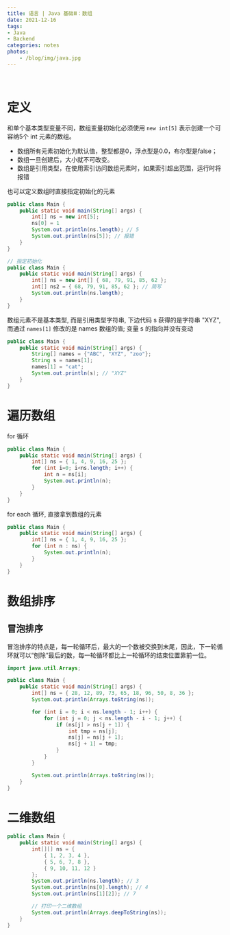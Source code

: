 ```yaml
---
title: 语言 | Java 基础Ⅲ：数组
date: 2021-12-16
tags: 
- Java
- Backend
categories: notes
photos:
    - /blog/img/java.jpg
---
```


<br>
<!--more-->

# 定义

和单个基本类型变量不同，数组变量初始化必须使用 `new int[5]` 表示创建一个可容纳5个 int 元素的数组。

- 数组所有元素初始化为默认值，整型都是0，浮点型是0.0，布尔型是false；
- 数组一旦创建后，大小就不可改变。
- 数组是引用类型，在使用索引访问数组元素时，如果索引超出范围，运行时将报错

也可以定义数组时直接指定初始化的元素

```java
public class Main {
    public static void main(String[] args) {
        int[] ns = new int[5];
        ns[0] = 1
        System.out.println(ns.length); // 5
        System.out.println(ns[5]); // 报错
    }
}

// 指定初始化
public class Main {
    public static void main(String[] args) {
        int[] ns = new int[] { 68, 79, 91, 85, 62 };
        int[] ns2 = { 68, 79, 91, 85, 62 }; // 简写
        System.out.println(ns.length);
    }
}
```

数组元素不是基本类型, 而是引用类型字符串, 下边代码 s 获得的是字符串 "XYZ", 而通过 `names[1]` 修改的是 names 数组的值; 变量 s 的指向并没有变动

```java
public class Main {
    public static void main(String[] args) {
        String[] names = {"ABC", "XYZ", "zoo"};
        String s = names[1];
        names[1] = "cat";
        System.out.println(s); // "XYZ"
    }
}
```

# 遍历数组

for 循环

```java
public class Main {
    public static void main(String[] args) {
        int[] ns = { 1, 4, 9, 16, 25 };
        for (int i=0; i<ns.length; i++) {
            int n = ns[i];
            System.out.println(n);
        }
    }
}
```

for each 循环, 直接拿到数组的元素

```java
public class Main {
    public static void main(String[] args) {
        int[] ns = { 1, 4, 9, 16, 25 };
        for (int n : ns) {
            System.out.println(n);
        }
    }
}
```

# 数组排序

## 冒泡排序

冒泡排序的特点是，每一轮循环后，最大的一个数被交换到末尾，因此，下一轮循环就可以“刨除”最后的数，每一轮循环都比上一轮循环的结束位置靠前一位。

```java
import java.util.Arrays;

public class Main {
    public static void main(String[] args) {
        int[] ns = { 28, 12, 89, 73, 65, 18, 96, 50, 8, 36 };
        System.out.println(Arrays.toString(ns));

        for (int i = 0; i < ns.length - 1; i++) {
            for (int j = 0; j < ns.length - i - 1; j++) {
                if (ns[j] > ns[j + 1]) {
                    int tmp = ns[j];
                    ns[j] = ns[j + 1];
                    ns[j + 1] = tmp;
                }
            }
        }

        System.out.println(Arrays.toString(ns));
    }
}
```

# 二维数组

```java
public class Main {
    public static void main(String[] args) {
        int[][] ns = {
            { 1, 2, 3, 4 },
            { 5, 6, 7, 8 },
            { 9, 10, 11, 12 }
        };
        System.out.println(ns.length); // 3
        System.out.println(ns[0].length); // 4
        System.out.println(ns[1][2]); // 7

        // 打印一个二维数组
        System.out.println(Arrays.deepToString(ns));
    }
}
```




